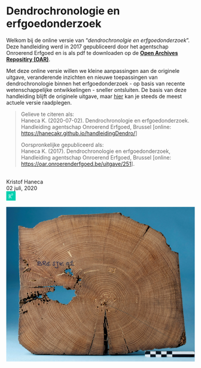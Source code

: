 
# Dendrochronologie en erfgoedonderzoek

Welkom bij de online versie van “*dendrochronolgie en
erfgoedonderzoek*”. Deze handleiding werd in 2017 gepubliceerd door
het agentschap Onroerend Erfgoed en is als pdf te downloaden op de
[**Open Archives Repositiry
(OAR)**](https://oar.onroerenderfgoed.be/item/437).

Met deze online versie willen we kleine aanpassingen aan de originele
uitgave, veranderende inzichten en nieuwe toepassingen van
dendrochronologie binnen het erfgoedonderzoek - op basis van recente
wetenschappelijke ontwikkelingen - sneller ontsluiten. De basis van deze
handleiding blijft de originele uitgave, maar
[hier](https://hanecakr.github.io/handleidingDendro/) kan je steeds de
meest actuele versie raadplegen.

> Gelieve te citeren als: <br/> Haneca K. (2020-07-02).
> Dendrochronologie en erfgoedonderzoek. Handleiding agentschap
> Onroerend Erfgoed, Brussel \[online:
> <https://hanecakr.github.io/handleidingDendro/>\]
> 
> Oorspronkelijke gepubliceerd als: <br/> Haneca K. (2017).
> Dendrochronologie en erfgoedonderzoek, Handleiding agentschap
> Onroerend Erfgoed, Brussel \[online:
> <https://oar.onroerenderfgoed.be/uitgave/251>\].

<br/> Kristof Haneca <br/> 02 juli, 2020<br/>
[![](./figuren/RG.png)](https://www.researchgate.net/profile/Kristof_Haneca)

![](./figuren/cover.jpg)

